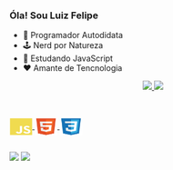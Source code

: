 ### Óla! Sou Luiz Felipe

- 📘 Programador Autodidata
- 🕹️ Nerd por Natureza
- 📒 Estudando JavaScript
- ❤️ Amante de Tencnologia

<div align="center">
  <a href="https://github.com/LuizFelipeTrindade">
  <img height="200em" src="https://github-readme-stats.vercel.app/api?username=LuizFelipeTrindade&show_icons=true&theme=dracula&include_all_commits=true&count_private=true"/>
  <img height="205em" src="https://github-readme-stats.vercel.app/api/top-langs/?username=LuizFelipeTrindade&layout=compact&langs_count=7&theme=dracula"/>
</div>
  
  ##
  <div style="display: inline_block"><br>
  <img align="center" alt="Luiz-Js" height="30" width="40" src="https://raw.githubusercontent.com/devicons/devicon/master/icons/javascript/javascript-plain.svg">
  <img align="center" alt="Rafa-HTML" height="30" width="40" src="https://raw.githubusercontent.com/devicons/devicon/master/icons/html5/html5-original.svg">
  <img align="center" alt="Rafa-CSS" height="30" width="40" src="https://raw.githubusercontent.com/devicons/devicon/master/icons/css3/css3-original.svg">
</div> 
  
 ##
  
<div>
  <a href="https://www.instagram.com/lil.pipa15/" target="_blank"><img src="https://img.shields.io/badge/-Instagram-%23E4405F?style=for-the-badge&logo=instagram&logoColor=white" target="_blank"></a>
  <a href="https://www.linkedin.com/in/luiz-felipe-de-castro-trindade-39a630230/" target="_blank"><img src="https://img.shields.io/badge/-LinkedIn-%230077B5?style=for-the-badge&logo=linkedin&logoColor=white" target="_blank"></a>   
</div>
  
